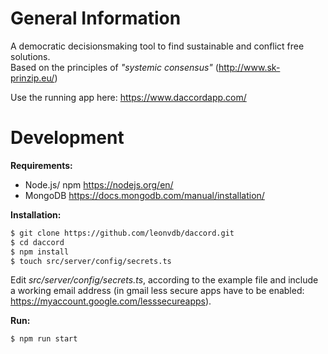 # General Information
A democratic decisionsmaking tool to find sustainable and conflict free solutions.  
Based on the principles of *"systemic consensus"* (http://www.sk-prinzip.eu/)

Use the running app here: https://www.daccordapp.com/

# Development

**Requirements:**

 - Node.js/ npm https://nodejs.org/en/
 - MongoDB https://docs.mongodb.com/manual/installation/

**Installation:**
```sh
$ git clone https://github.com/leonvdb/daccord.git
$ cd daccord
$ npm install
$ touch src/server/config/secrets.ts
```
Edit *src/server/config/secrets.ts*, according to the example file and include a working email address (in gmail less secure apps have to be enabled: https://myaccount.google.com/lesssecureapps).




**Run:** 
```sh
$ npm run start
```
